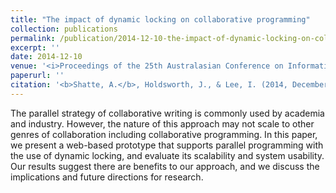 ```yaml
---
title: "The impact of dynamic locking on collaborative programming"
collection: publications
permalink: /publication/2014-12-10-the-impact-of-dynamic-locking-on-collaborative-programming
excerpt: ''
date: 2014-12-10
venue: '<i>Proceedings of the 25th Australasian Conference on Information Systems</i>'
paperurl: ''
citation: '<b>Shatte, A.</b>, Holdsworth, J., & Lee, I. (2014, December). The impact of dynamic locking on collaborative programming. <i>Proceedings of the 25th Australasian Conference on Information Systems (ACIS)</i>.'
---
```


The parallel strategy of collaborative writing is commonly used by academia and industry. However, the nature of this approach may not scale to other genres of collaboration including collaborative programming. In this paper, we present a web-based prototype that 
supports parallel programming with the use of dynamic locking, and evaluate its scalability and system usability. Our results suggest there are benefits to our approach, and we discuss the implications and future directions for research.

<!---This paper is about the number 3. The number 4 is left for future work.--->

<!---[Download paper here](http://academicpages.github.io/files/paper3.pdf)--->

<!---Recommended citation: Your Name, You. (2015). "Paper Title Number 3." <i>Journal 1</i>. 1(3).--->
